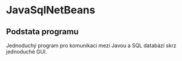 # JavaSqlNetBeans
## Podstata programu
Jednoduchý program pro komunikaci mezi Javou a SQL databází skrz jednoduché GUI.
